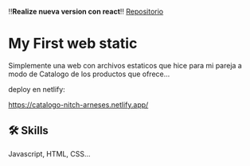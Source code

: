 ‼️**Realize nueva version con react**‼️
[Repositorio](https://github.com/GustaAltF4/React-Practicas/tree/main/6.2%20-%20Arneses/arneses)

# My First web static

Simplemente una web con archivos estaticos que hice para mi pareja a modo de Catalogo de los productos que ofrece...

deploy en netlify: 

https://catalogo-nitch-arneses.netlify.app/


## 🛠 Skills
Javascript, HTML, CSS...


